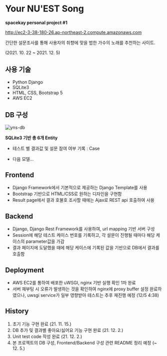 # Your NU'EST Song

**spacekay personal project #1**

http://ec2-3-38-180-26.ap-northeast-2.compute.amazonaws.com

간단한 설문조사를 통해 사용자의 취향에 맞을 법한 가수의 노래를 추천하는 사이트.

(2021. 10. 22 ~ 2021. 12. 5)


## 사용 기술
* Python Django
* SQLite3
* HTML, CSS, Bootstrap 5
* AWS EC2



## DB 구성

![yns-db](https://blog.kakaocdn.net/dn/pg9yG/btrm2okmmBq/KQRBE5oUwEC9lkoj9T7Khk/img.png)

**SQLite3 기반 총 6개 Entity**

* 테스트 별 결과값 및 설문 참여 여부 기록 : Case

* 다음 모델...


## Frontend

* Django Framework에서 기본적으로 제공하는 Django Template를 사용
* Bootstrap 기반으로 HTML/CSS로 원하는 디자인을 구현함
* Result page에서 결과 호불호 조사할 때에는  Ajax로 REST api 호출하여 사용

## Backend

* Django, Django Rest Framework를 사용하여, url mapping 기반 서버 구성
* Session에 해당 테스트 케이스 번호를 기록하고, 각 설문이 진행될 때마다 해당 케이스의 parameter값을 가감
* 결과 페이지에 도달했을 때에 해당 케이스에 기록된 값을 기반으로 DB에서 결과를 호출함

## Deployment

* AWS EC2를 통하여 배포한 uWSGI, nginx 기반 실행 확인 1차 완료
* 서버 재부팅 시 오류가 발생하는 것을 확인하여 nginx에 proxy buffer 설정 완료하였으나, uwsgi service가 일부 영향받아 테스트는 추후 재진행 예정 (12/5 4:38)

## History

1. 초기 기능 구현 완료 (21. 11. 15.)
2. DB 추가 및 결과별 좋아요/싫어요 기능 구현 완료 (21. 12. 2.)
3. Unit test code 작성 완료 (21. 12. 2.)
4. 본 프로젝트의 DB 구성, Frontend/Backend 구성 관련 README 정리 예정
   (~ 12. 5.)
